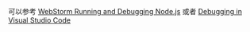 可以参考 [WebStorm Running and Debugging Node.js](https://www.jetbrains.com/help/webstorm/running-and-debugging-node-js.html) 或者 [Debugging in Visual Studio Code](https://code.visualstudio.com/docs/editor/debugging)